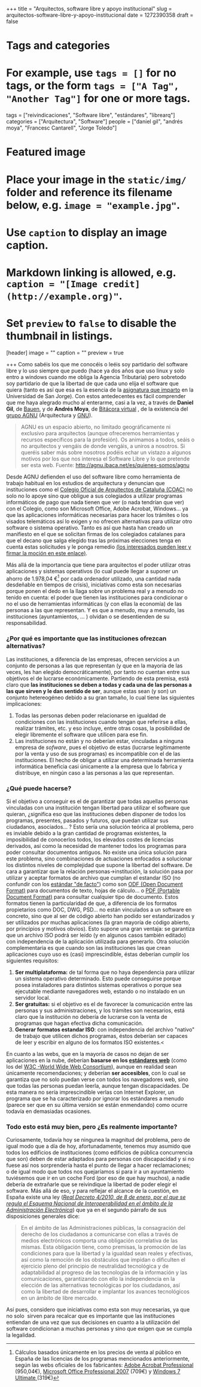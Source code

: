 +++
title = "Arquitectos, software libre y apoyo institucional"
slug = arquitectos-software-libre-y-apoyo-institucional
date = 1272390358
draft = false

# Tags and categories
# For example, use `tags = []` for no tags, or the form `tags = ["A Tag", "Another Tag"]` for one or more tags.
tags = ["reivindicaciones", "Software libre", "estándares", "librearq"]
categories = ["Arquitectura", "Software"]
people = ["daniel gil", "andrés moya", "Francesc Cantarell", "Jorge Toledo"]

# Featured image
# Place your image in the `static/img/` folder and reference its filename below, e.g. `image = "example.jpg"`.
# Use `caption` to display an image caption.
#   Markdown linking is allowed, e.g. `caption = "[Image credit](http://example.org)"`.
# Set `preview` to `false` to disable the thumbnail in listings.
[header]
image = ""
caption = ""
preview = true

+++
Como sabéis los que me conocéis o leéis soy partidario del software libre y lo uso siempre que puedo (hace ya dos años que uso linux y solo entro a windows cuando me obliga la Agencia Tributaria) pero sobretodo soy partidario de que la libertad de que cada uno elija el software que quiera (tanto es así que esa es la esencia de la <a href="http://carloscamara.es/blog/2010/01/25/aprendiendo-a-ensenar/">asignatura que imparto</a> en la Universidad de San Jorge). Con estos antedecentes es fácil comprender que me haya alegrado mucho al enterarme, casi a la vez, a través de <strong>Daniel Gil</strong>, de <a href="http://bauenblog.info" target="_blank">Bauen</a>, y de <strong>Andrés Moya</strong>, de <a href="http://www.bitacoravirtual.cl/2010/04/20/agnu-arquitectos-de-cataluna-por-el-software-libre/" target="_blank">Bitácora virtual</a> , de la existencia del <a href="http://agnu.ibaca.net/">grupo AGNU</a> (Arquitectura y <a href="http://es.wikipedia.org/wiki/GNU" target="_blank">GNU</a>).</p>

>AGNU es un espacio abierto, no limitado geográficamente ni exclusivo para arquitectos (aunque ofreceremos herramientas y recursos específicos para la profesión). Os animamos a todos, seáis o no arquitectos y vengáis de donde vengáis, a uniros a nosotros. Si queréis saber más sobre nosotros podéis echar un vistazo a algunos motivos por los que nos interesa el Software Libre y lo que pretende ser esta web. Fuente: <a href="http://agnu.ibaca.net/es/quienes-somos/agnu">http://agnu.ibaca.net/es/quienes-somos/agnu</a></em>

Desde AGNU defienden el uso del software libre como herramienta de trabajo habitual en los estudios de arquitectura y denuncian que instituciones como el <a href="http://www.coac.cat" target="_blank">Colegio Oficial de Arquitectos de Cataluña (COAC)</a> no solo no lo apoye sino que obligue a sus colegiados a utilizar programas informáticos de pago que nada tienen que ver (o nada tendrían que ver) con el Colegio, como son Microsoft Office, Adobe Acrobat, Windows... ya que las aplicaciones informáticas necesarias para hacer los trámites o los visados telemáticos así lo exigen y no ofrecen alternativas para utilizar otro software o sistema operativo. Tanto es así que hasta han creado un manifiesto en el que se solicitan firmas de los colegiados catalanes para que el decano que salga elegido tras las próximas elecciones tenga en cuenta estas solicitudes y le ponga remedio <a href="http://www.agnu.ibaca.net/es">(los interesados pueden leer y firmar la moción en este enlace)</a>. <!--more-->

Más allá de la importancia que tiene para arquitectos el poder utilizar otras aplicaciones y sistemas operativos (lo cual puede llegar a suponer un ahorro de 1.978,04 €[^1] por cada ordenador utilizado, una cantidad nada desdeñable en tiempos de crisis), iniciativas como esta son necesarias porque ponen el dedo en la llaga sobre un problema real y a menudo no tenido en cuenta: el poder que tienen las instituciones para condicionar o no el uso de herramientas informáticas (y con ellas la economía) de las personas a las que representan. Y es que a menudo, muy a menudo, las instituciones (ayuntamientos, ... ) olvidan o se desentienden de su responsabilidad.</p>

### ¿Por qué es importante que las instituciones ofrezcan alternativas?

Las instituciones, a diferencia de las empresas, ofrecen servicios a un conjunto de personas a las que representan (y que en la mayoría de las veces, les han elegido democráticamente), por tanto no cuentan entre sus objetivos el de lucrarse económicamente. Partiendo de esta premisa, está claro que **las instituciones se deben a todas y cada una de las personas a las que sirven y le dan sentido de ser**, aunque estas sean (y son) un conjunto hetereogéneo debido a su gran tamaño, lo cual tiene las siguientes implicaciones:
1. Todas las personas deben poder relacionarse en igualdad de condiciones con las instituciones cuando tengan que referirse a ellas, realizar trámites, etc. y eso incluye, entre otras cosas, la posibilidad de elegir libremente el software que utilicen para ese fin.
2. Las instituciones no están y no deberían estar, vinculadas a ninguna empresa de <em>sofware</em>, pues el objetivo de estas (lucrarse legítimamente por la venta y uso de sus programas) es incompatible con el de las instituciones. El hecho de obligar a utilizar una determinada herramienta informática beneficia casi únicamente a la empresa que lo fabrica y distribuye, en ningún caso a las personas a las que representan.

### ¿Qué puede hacerse?

Si el objetivo a conseguir es el de garantizar que todas aquellas personas vinculadas con una institución tengan libertad para utilizar el software que quieran, ¿significa eso que las instituciones deben disponer de todos los programas, presentes, pasados y futuros, que puedan utilizar sus ciudadanos, asociados... ? Esto sería una solución teórica al problema, pero es inviable debido a la gran cantidad de programas existentes, la imposibilidad de conocerlos todos, los elevados costes de licencias derivados, así como la necesidad de mantener todos los programas para poder consultar documentos antiguos. No existe una única solución para este problema, sino combinaciones de actuaciones enfocados a solucionar los distintos niveles de complejidad que supone la libertad del software. De cara a garantizar que la relación personas-&gt;institución, la solución pasa por utilizar y aceptar formatos de archivo que cumplan el estandar ISO (no confundir con los <a href="http://es.wikipedia.org/wiki/Est%C3%A1ndar_de_facto" target="_blank">estándar "de facto"</a>) como son <a href="http://es.wikipedia.org/wiki/OpenDocument" target="_blank">ODF (Open Document Format)</a> para documentos de texto, hojas de cálculo... o <a href="http://es.wikipedia.org/wiki/PDF" target="_blank">PDF (Portable Document Format)</a> para consultar cualquier tipo de documento. Estos formatos tienen la particularidad de que, a diferencia de los formatos propietarios como DOC, DWG, PSD... no están vinculados a un software en concreto, sino que al ser de código abierto han podido ser estandarizados y ser utilizados por muchas aplicaciones (la gran mayoría de código abierto, por principios y motivos obvios). Esto supone una gran ventaja: se garantiza que un archivo ISO podrá ser leído (y en algunos casos también editado) con independencia de la aplicación utilizada para generarlo. Otra solución complementaria es que cuando son las instituciones las que crean aplicaciones cuyo uso es (casi) imprescindible, éstas deberían cumplir los siguientes requisitos:

 1. **Ser multiplataforma:** de tal forma que no haya dependencia para utilizar un sistema operativo determinado. Esto puede conseguirse porque posea instaladores para distintos sistemas operativos o porque sea ejecutable mediante navegadores web, estando o no instalado en un servidor local.
 2. **Ser gratuitas:** si el objetivo es el de favorecer la comunicación entre las personas y sus administraciones, y los trámites son necesarios, está claro que la institución no debería de lucrarse con la venta de programas que hagan efectiva dicha comunicación.
 3. **Generar formatos estandar ISO**: con independencia del archivo "nativo" de trabajo que utilicen dichos programas, éstos deberían ser capaces de leer y escribir en alguno de los formatos ISO existentes.<

 En cuanto a las webs, que en la mayoría de casos no dejan de ser aplicaciones en la nube, deberían <strong>basarse en los <a href="http://es.wikipedia.org/wiki/Est%C3%A1ndares_web" target="_blank">estándares web</a></strong> (como los del <a href="http://es.wikipedia.org/wiki/World_Wide_Web_Consortium" target="_blank">W3C -World Wide Web Consortium</a>), aunque en realidad sean únicamente recomendaciones; y deberían <strong>ser accesibles</strong>, con lo cual se garantiza que no solo puedan verse con todos los navegadores web, sino que todas las personas puedan leerla, aunque tengan discapacidades. De esta manera no sería imprescindible verlas con Internet Explorer, un programa que se ha caracterizado por ignorar los estándares a menudo (parece ser que en su última versión se están enmendando) como ocurre todavía en demasiadas ocasiones.

 ### Todo esto está muy bien, pero ¿Es realmente importante?

 Curiosamente, todavía hoy se ningunea la magnitud del problema, pero de igual modo que a día de hoy, afortunadamente, tenemos muy asumido que todos los edificios de instituciones (como edificios de pública concurrencia que son) deben de estar adaptados para personas con discapacidad y si no fuese así nos sorprendería hasta el punto de llegar a hacer reclamaciones; o de igual modo que todos nos quejaríamos si para ir a un ayuntamiento tuviésemos que ir en un coche Ford (por eso de que hay muchos), a nadie debería de extrañarle que se reivindique la libertad de poder elegir el software. Más allá de eso, y para reflejar el alcance de la cuestión, en España existe una ley (<a href="http://boe.es/boe/dias/2010/01/29/pdfs/BOE-A-2010-1331.pdf"><em>Real Decreto 4/2010, de 8 de enero, por el que se regula el Esquema Nacional de Interoperabilidad en el ámbito de la Administración Electrónica</em></a>) que ya en el segundo párrafo de sus disposiciones generales dice:

 > En el ámbito de las Administraciones públicas, la consagración del derecho de los ciudadanos a comunicarse con ellas a través de medios electrónicos comporta una obligación correlativa de las mismas. Esta obligación tiene, como premisas, la promoción de las condiciones para que la libertad y la igualdad sean reales y efectivas, así como la remoción de los obstáculos que impidan o dificulten el ejercicio pleno del principio de neutralidad tecnológica y de adaptabilidad al progreso de las tecnologías de la información y las comunicaciones, garantizando con ello la independencia en la elección de las alternativas tecnológicas por los ciudadanos, así como la libertad de desarrollar e implantar los avances tecnológicos en un ámbito de libre mercado.

 Así pues, considero que iniciativas como esta son muy necesarias, ya que no solo&nbsp; sirven para recalcar que es importante que las instituciones entiendan de una vez que sus decisiones en cuanto a la utilización del software condicionan a muchas personas y sino que exigen que se cumpla la legalidad.

[^1]:Cálculos basados únicamente en los precios de venta al público en España de las licencias de los programas mencionados anteriormente, según las webs oficiales de los fabricantes: <a href="https://store2.adobe.com/cfusion/store/html/index.cfm?store=OLS-ES&amp;event=displayProduct&amp;categoryPath=/Applications/AcrobatProExtended&amp;distributionMethod=FULL" target="_blank">Adobe Acrobat Professional</a> (950,04€), <a href="http://emea.microsoftstore.com/es/es-ES/Microsoft/Office/Suites-2007" target="_blank">Microsoft Office Professional 2007</a> (709€) y <a href="http://emea.microsoftstore.com/es/es-ES/Microsoft/Windows/Windows-7" target="_blank">Windows 7 Ultimate </a>(319€)
